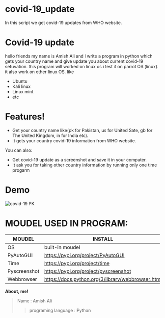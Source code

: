 # covid-19_update
In this script we get covid-19 updates from WHO website.
# Covid-19 update

hello friends my name is Amish Ali and I write a program in python which gets your country name and give update you about current covid-19 setuvation. this program will worked on linux os i test it on parrot OS (linux). it also work on other linux OS. like

   - Ubuntu
   - Kali linux
   - Linux mint
   - etc


# Features!

  - Get your country name like(pk for Pakistan, us for United Sate, gb for The United Kingdom, in for India etc).
  - It gets your country covid-19 information from WHO website.


You can also:
  - Get covid-19 update as a screenshot and save it in your computer.
  - It ask you for taking other country information by running only one time progarm
 # Demo
 ![covid-19 PK](https://user-images.githubusercontent.com/63059501/84765548-e80c7900-afbe-11ea-8479-62fbc5e2eebb.png)
 
# MOUDEL USED IN PROGRAM:
| MOUDEL | INSTALL |
| ------ | ------ |
| OS | bulit-in moudel |
| PyAutoGUI| https://pypi.org/project/PyAutoGUI |
| Time | https://pypi.org/project/time|
| Pyscreenshot|https://pypi.org/project/pyscreenshot|
| Webbrowser |https://docs.python.org/3/library/webbrowser.html|


**About, me!**
> Name : Amish Ali
>> programing language : Python



